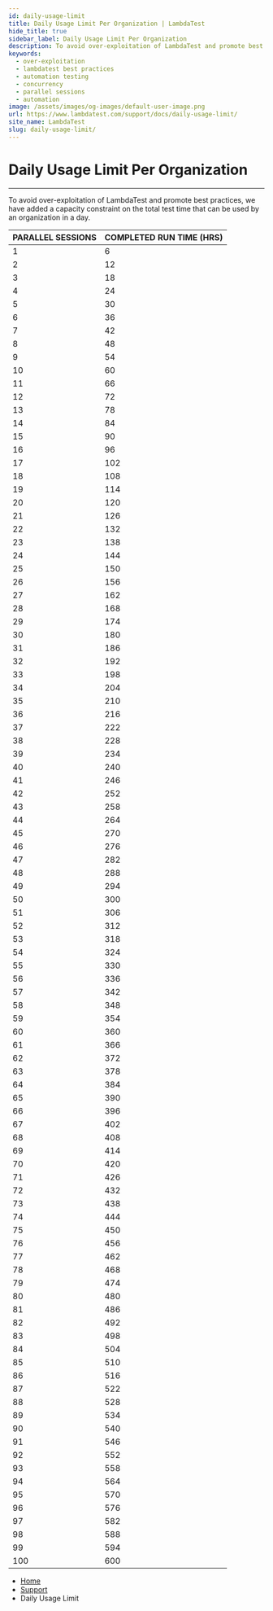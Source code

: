 ```yaml
---
id: daily-usage-limit
title: Daily Usage Limit Per Organization | LambdaTest
hide_title: true
sidebar_label: Daily Usage Limit Per Organization
description: To avoid over-exploitation of LambdaTest and promote best practices, we have added a capacity constraint on the total test time that can be used by an organization in a day.
keywords:
  - over-exploitation
  - lambdatest best practices
  - automation testing
  - concurrency
  - parallel sessions
  - automation
image: /assets/images/og-images/default-user-image.png
url: https://www.lambdatest.com/support/docs/daily-usage-limit/
site_name: LambdaTest
slug: daily-usage-limit/
---
```


<script type="application/ld+json"
      dangerouslySetInnerHTML={{ __html: JSON.stringify({
       "@context": "https://schema.org",
        "@type": "BreadcrumbList",
        "itemListElement": [{
          "@type": "ListItem",
          "position": 1,
          "name": "Home",
          "item": "https://www.lambdatest.com"
        },{
          "@type": "ListItem",
          "position": 2,
          "name": "Support",
          "item": "https://www.lambdatest.com/support/docs/"
        },{
          "@type": "ListItem",
          "position": 3,
          "name": "Daily Usage Limit",
          "item": "https://www.lambdatest.com/support/docs/daily-usage-limit/"
        }]
      })
    }}
></script>

# Daily Usage Limit Per Organization
***

To avoid over-exploitation of LambdaTest and promote best practices, we have added a capacity constraint on the total test time that can be used by an organization in a day.

| PARALLEL SESSIONS | COMPLETED RUN TIME (HRS) |
| ---------- | ----------------- |
| 1 | 6 |
| 2 | 12 |
| 3 | 18 |
| 4 | 24 |
| 5 | 30 |
| 6 | 36 |
| 7 | 42 |
| 8 | 48 |
| 9 | 54 |
| 10 | 60 |
| 11 | 66 |
| 12 | 72 |
| 13 | 78 |
| 14 | 84 |
| 15 | 90 |
| 16 | 96 |
| 17 | 102 |
| 18 | 108 |
| 19 | 114 |
| 20 | 120 |
| 21 | 126 |
| 22 | 132 |
| 23 | 138 |
| 24 | 144 |
| 25 | 150 |
| 26 | 156 |
| 27 | 162 |
| 28 | 168 |
| 29 | 174 |
| 30 | 180 |
| 31 | 186 |
| 32 | 192 |
| 33 | 198 |
| 34 | 204 |
| 35 | 210 |
| 36 | 216 |
| 37 | 222 |
| 38 | 228 |
| 39 | 234 |
| 40 | 240 |
| 41 | 246 |
| 42 | 252 |
| 43 | 258 |
| 44 | 264 |
| 45 | 270 |
| 46 | 276 |
| 47 | 282 |
| 48 | 288 |
| 49 | 294 |
| 50 | 300 |
| 51 | 306 |
| 52 | 312 |
| 53 | 318 |
| 54 | 324 |
| 55 | 330 |
| 56 | 336 | 
| 57 | 342 |
| 58 | 348 |
| 59 | 354 |
| 60 | 360 |
| 61 | 366 |
| 62 | 372 |
| 63 | 378 |
| 64 | 384 |
| 65 | 390 |
| 66 | 396 |
| 67 | 402 |
| 68 | 408 |
| 69 | 414 |
| 70 | 420 |
| 71 | 426 |
| 72 | 432 |
| 73 | 438 |
| 74 | 444 |
| 75 | 450 |
| 76 | 456 |
| 77 | 462 |
| 78 | 468 |
| 79 | 474 |
| 80 | 480 |
| 81 | 486 |
| 82 | 492 |
| 83 | 498 |
| 84 | 504 |
| 85 | 510 |
| 86 | 516 |
| 87 | 522 |
| 88 | 528 |
| 89 | 534 |
| 90 | 540 |
| 91 | 546 |
| 92 | 552 |
| 93 | 558 |
| 94 | 564 |
| 95 | 570 |
| 96 | 576 |
| 97 | 582 |
| 98 | 588 |
| 99 | 594 |
| 100 | 600 |

<nav aria-label="breadcrumbs">
  <ul className="breadcrumbs">
    <li className="breadcrumbs__item">
      <a className="breadcrumbs__link" target="_self" href="https://www.lambdatest.com">
        Home
      </a>
    </li>
    <li className="breadcrumbs__item">
      <a className="breadcrumbs__link" target="_self" href="https://www.lambdatest.com/support/docs/">
        Support
      </a>
    </li>
    <li className="breadcrumbs__item breadcrumbs__item--active">
      <span className="breadcrumbs__link">
        Daily Usage Limit
      </span>
    </li>
  </ul>
</nav>